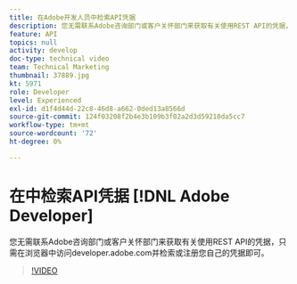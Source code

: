 ```yaml
---
title: 在Adobe开发人员中检索API凭据
description: 您无需联系Adobe咨询部门或客户关怀部门来获取有关使用REST API的凭据，只需在浏览器中访问developer.adobe.com并检索或注册您自己的凭据即可。
feature: API
topics: null
activity: develop
doc-type: technical video
team: Technical Marketing
thumbnail: 37889.jpg
kt: 5971
role: Developer
level: Experienced
exl-id: d1f4d44d-22c8-46d8-a662-0ded13a8566d
source-git-commit: 124f03208f2b4e3b109b3f02a2d3d59210da5cc7
workflow-type: tm+mt
source-wordcount: '72'
ht-degree: 0%

---
```


# 在中检索API凭据 [!DNL Adobe Developer]

您无需联系Adobe咨询部门或客户关怀部门来获取有关使用REST API的凭据，只需在浏览器中访问developer.adobe.com并检索或注册您自己的凭据即可。

>[!VIDEO](https://video.tv.adobe.com/v/37889/?quality=12&learn=on)
